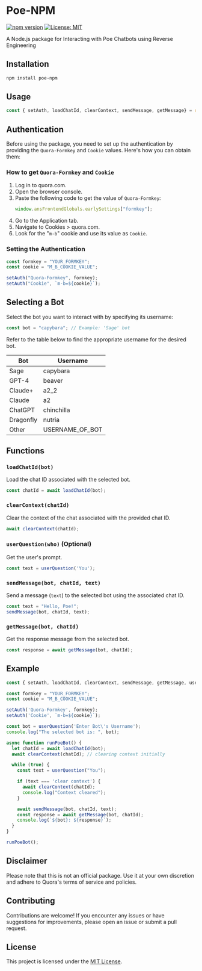 # **Poe-NPM**

[![npm version](https://badge.fury.io/js/poe-npm.svg)](https://badge.fury.io/js/poe-npm)
[![License: MIT](https://img.shields.io/badge/License-MIT-yellow.svg)](https://opensource.org/licenses/MIT)

A Node.js package for Interacting with Poe Chatbots using Reverse Engineering

## **Installation**

```bash
npm install poe-npm
```

## **Usage**

```javascript
const { setAuth, loadChatId, clearContext, sendMessage, getMessage} = require("poe-npm");
```

## **Authentication**

Before using the package, you need to set up the authentication by providing the `Quora-Formkey` and `Cookie` values. Here's how you can obtain them:

### **How to get `Quora-Formkey` and `Cookie`**

1. Log in to quora.com.
2. Open the browser console.
3. Paste the following code to get the value of `Quora-Formkey`:
   ```javascript
   window.ansFrontendGlobals.earlySettings["formkey"];
   ```
4. Go to the Application tab.
5. Navigate to Cookies > quora.com.
6. Look for the "`m-b`" cookie and use its value as `Cookie`.

### **Setting the Authentication**

```javascript
const formkey = "YOUR_FORMKEY";
const cookie = "M_B_COOKIE_VALUE";

setAuth("Quora-Formkey", formkey);
setAuth("Cookie", `m-b=${cookie}`);
```

## **Selecting a Bot**

Select the bot you want to interact with by specifying its username:

```javascript
const bot = "capybara"; // Example: 'Sage' bot
```

Refer to the table below to find the appropriate username for the desired bot.

| Bot       | Username        |
| --------- | --------------- |
| Sage      | capybara        |
| GPT-4     | beaver          |
| Claude+   | a2_2            |
| Claude    | a2              |
| ChatGPT   | chinchilla      |
| Dragonfly | nutria          |
| Other     | USERNAME_OF_BOT |

## **Functions**

### `loadChatId(bot)`

Load the chat ID associated with the selected bot.

```javascript
const chatId = await loadChatId(bot);
```

### `clearContext(chatId)`

Clear the context of the chat associated with the provided chat ID.

```javascript
await clearContext(chatId);
```

### `userQuestion(who)` (Optional)

Get the user's prompt.

```javascript
const text = userQuestion('You');
```

### `sendMessage(bot, chatId, text)`

Send a message (`text`) to the selected bot using the associated chat ID.

```javascript
const text = "Hello, Poe!";
sendMessage(bot, chatId, text);
```

### `getMessage(bot, chatId)`

Get the response message from the selected bot.

```javascript
const response = await getMessage(bot, chatId);
```

## **Example**

```javascript
const { setAuth, loadChatId, clearContext, sendMessage, getMessage, userQuestion } = require('poe-npm');

const formkey = "YOUR_FORMKEY";
const cookie = "M_B_COOKIE_VALUE";

setAuth('Quora-Formkey', formkey);
setAuth('Cookie', `m-b=${cookie}`);

const bot = userQuestion('Enter Bot\'s Username');
console.log("The selected bot is: ", bot);

async function runPoeBot() {
  let chatId = await loadChatId(bot);
  await clearContext(chatId); // clearing context initially

  while (true) {
    const text = userQuestion("You");

    if (text === 'clear context') {
      await clearContext(chatId);
      console.log("Context cleared");
    }

    await sendMessage(bot, chatId, text);
    const response = await getMessage(bot, chatId);
    console.log(`${bot}: ${response}`);
  }
}

runPoeBot();
```

## **Disclaimer**

Please note that this is not an official package. Use it at your own discretion and adhere to Quora's terms of service and policies.

## **Contributing**

Contributions are welcome! If you encounter any issues or have suggestions for improvements, please open an issue or submit a pull request.

## **License**

This project is licensed under the [MIT License](https://opensource.org/licenses/MIT).

